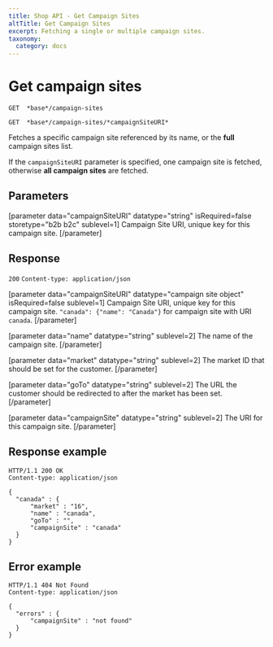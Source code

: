 ```yaml
---
title: Shop API - Get Campaign Sites
altTitle: Get Campaign Sites
excerpt: Fetching a single or multiple campaign sites.
taxonomy:
  category: docs
---
```


# Get campaign sites

`GET  *base*/campaign-sites`

`GET  *base*/campaign-sites/*campaignSiteURI*`

Fetches a specific campaign site referenced by its name, or the **full** campaign sites list.

If the `campaignSiteURI` parameter is specified, one campaign site is fetched, otherwise **all campaign sites** are fetched.

## Parameters

[parameter data="campaignSiteURI" datatype="string" isRequired=false storetype="b2b b2c" sublevel=1]
Campaign Site URI, unique key for this campaign site.
[/parameter]

## Response
`200` `Content-type: application/json`

[parameter data="campaignSiteURI" datatype="campaign site object" isRequired=false sublevel=1]
Campaign Site URI, unique key for this campaign site.
``"canada": {"name": "Canada"}`` for campaign site with URI ``canada``.
[/parameter]

[parameter data="name" datatype="string" sublevel=2]
The name of the campaign site.
[/parameter]

[parameter data="market" datatype="string" sublevel=2]
The market ID that should be set for the customer.
[/parameter]

[parameter data="goTo" datatype="string" sublevel=2]
The URL the customer should be redirected to after the market has been set.
[/parameter]

[parameter data="campaignSite" datatype="string" sublevel=2]
The URI for this campaign site.
[/parameter]

## Response example

```http
HTTP/1.1 200 OK
Content-type: application/json

{
  "canada" : {
      "market" : "16",
      "name" : "canada",
      "goTo" : "",
      "campaignSite" : "canada"
  }
}
```

## Error example

```http
HTTP/1.1 404 Not Found
Content-type: application/json

{
  "errors" : {
      "campaignSite" : "not found"
  }
}
```
